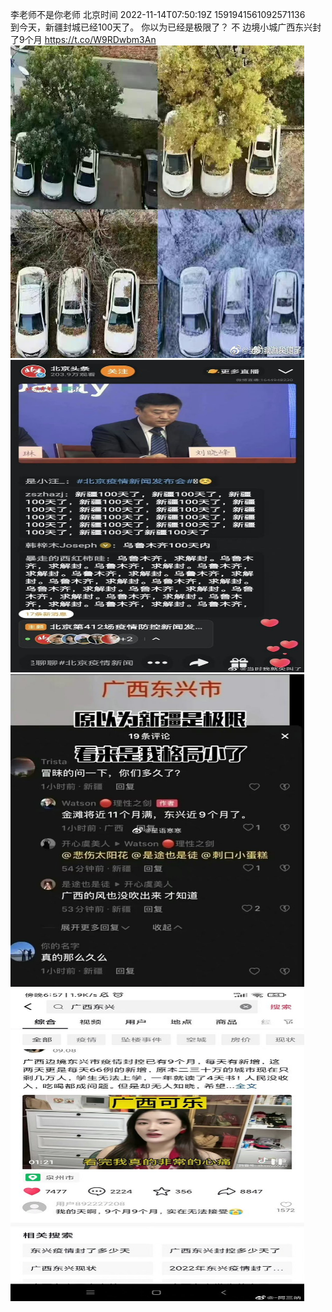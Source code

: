 李老师不是你老师 北京时间 2022-11-14T07:50:19Z 1591941561092571136<br>到今天，新疆封城已经100天了。
你以为已经是极限了？
不
边境小城广西东兴封了9个月 https://t.co/W9RDwbm3An<br><img src='/temp/image/2022/o-Month-11/1591941561092571136_0.jpg' width='470' height='500'><img src='/temp/image/2022/o-Month-11/1591941561092571136_1.jpg' width='470' height='500'><img src='/temp/image/2022/o-Month-11/1591941561092571136_2.jpg' width='470' height='500'><img src='/temp/image/2022/o-Month-11/1591941561092571136_3.jpg' width='470' height='500'><br><br>